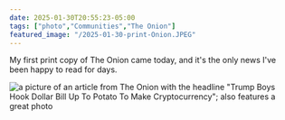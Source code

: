 ```yaml
---
date: 2025-01-30T20:55:23-05:00
tags: ["photo","Communities","The Onion"]
featured_image: "/2025-01-30-print-Onion.JPEG"
---
```

My first print copy of The Onion came today, and it's the only news I've been happy to read for days.

![a picture of an article from The Onion with the headline "Trump Boys Hook Dollar Bill Up To Potato To Make Cryptocurrency"; also features a great photo](/2025-01-30-print-Onion.JPEG)